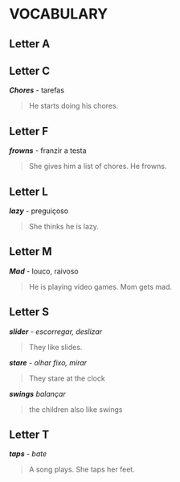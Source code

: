 # VOCABULARY

## Letter A
## Letter C
***Chores*** - tarefas
> He starts doing his chores.

## Letter F
***frowns*** - franzir a testa
> She gives him a list of chores. He frowns.

## Letter L
***lazy*** - preguiçoso
> She thinks he is lazy.

## Letter M
***Mad*** - louco, raivoso
> He is playing video games. Mom gets mad.

## Letter S
***slider*** - _escorregar, deslizar_
> They like slides.   

***stare*** - _olhar fixo, mirar_
> They stare at the clock

***swings*** _balançar_
> the children also like swings


## Letter T
***taps*** - _bate_
> A song plays. She taps her feet.
